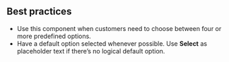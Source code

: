 ## Best practices

- Use this component when customers need to choose between four or more predefined options.
- Have a default option selected whenever possible. Use **Select** as placeholder text if there’s no logical default option.
